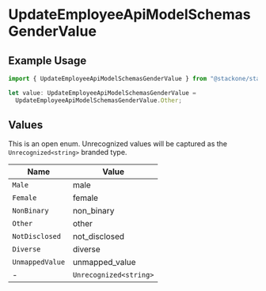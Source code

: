 # UpdateEmployeeApiModelSchemasGenderValue

## Example Usage

```typescript
import { UpdateEmployeeApiModelSchemasGenderValue } from "@stackone/stackone-client-ts/sdk/models/shared";

let value: UpdateEmployeeApiModelSchemasGenderValue =
  UpdateEmployeeApiModelSchemasGenderValue.Other;
```

## Values

This is an open enum. Unrecognized values will be captured as the `Unrecognized<string>` branded type.

| Name                   | Value                  |
| ---------------------- | ---------------------- |
| `Male`                 | male                   |
| `Female`               | female                 |
| `NonBinary`            | non_binary             |
| `Other`                | other                  |
| `NotDisclosed`         | not_disclosed          |
| `Diverse`              | diverse                |
| `UnmappedValue`        | unmapped_value         |
| -                      | `Unrecognized<string>` |